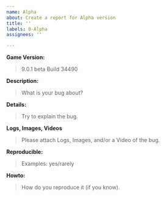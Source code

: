 ```yaml
---
name: Alpha
about: Create a report for Alpha version
title: ''
labels: 0-Alpha
assignees: ''

---
```


**Game Version:**
> 9.0.1 beta Build 34490

**Description:**
> What is your bug about?

**Details:**
> Try to explain the bug.

**Logs, Images, Videos**
> Please attach Logs, Images, and/or a Video of the bug.

**Reproducible:**
> Examples: yes/rarely

**Howto:**
> How do you reproduce it (if you know).
